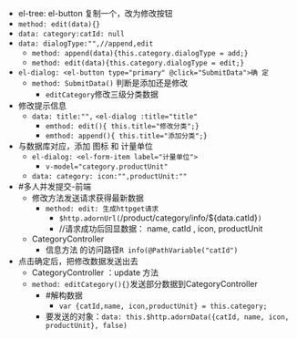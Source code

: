 - el-tree: el-button 复制一个，改为修改按钮
- `method: edit(data){}`
- `data: category:catId: null`
- `data: dialogType:"",//append,edit`
	- `method: append(data){this.category.dialogType = add;}`
	-  `method: edit(data){this.category.dialogType = edit;}`
- `el-dialog: <el-button type="primary" @click="SubmitData">确 定`
	- `method: SubmitData()` 判断是添加还是修改
		- `editCategory`修改三级分类数据
- 修改提示信息
	- `data: title:"",`  `<el-dialog :title="title"`
		- `emthod: edit(){ this.title="修改分类";}`
		- `emthod: append(){ this.title="添加分类";}`
- 与数据库对应，添加 图标 和 计量单位
	- `el-dialog: <el-form-item label="计量单位">`
		- `v-model="category.productUnit"`
	- `data: category: icon:"",productUnit:""`
- #多人并发提交-前端
	- 修改方法发送请求获得最新数据
		- `method: edit: 生成httpget请求`
			- `$http.adornUrl(`/product/category/info/${data.catId}`)`
			- //请求成功后回显数据： name, catId , icon, productUnit
	- CategoryController
		- 信息方法 的访问路径`R info(@PathVariable("catId")`
- 点击确定后，把修改数据发送出去
	- CategoryController ：update 方法
	- `method: editCategory(){}`发送部分数据到CategoryController
		- #解构数据
			- `var {catId,name, icon,productUnit} = this.category;`
		- 要发送的对象：`data: this.$http.adornData({catId, name, icon, productUnit}, false)`